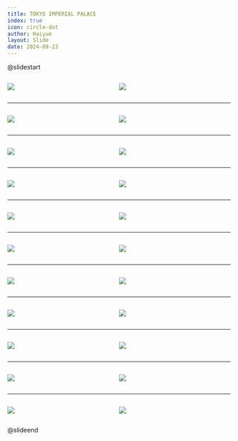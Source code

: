 ```yaml
---
title: TOKYO IMPERIAL PALACE
index: true
icon: circle-dot
author: Haiyue
layout: Slide
date: 2024-09-23
---
```

 
@slidestart

<div style="display:flex">
<div style="flex:1">

![](/reading/english/Level-Z/TOKYO%20IMPERIAL%20PALACE/001.webp)
</div>
<div style="flex:1">

![](/reading/english/Level-Z/TOKYO%20IMPERIAL%20PALACE/002.webp)
</div>
</div>

---

<div style="display:flex">
<div style="flex:1">

![](/reading/english/Level-Z/TOKYO%20IMPERIAL%20PALACE/003.webp)
</div>
<div style="flex:1">

![](/reading/english/Level-Z/TOKYO%20IMPERIAL%20PALACE/004.webp)
</div>
</div>

---

<div style="display:flex">
<div style="flex:1">

![](/reading/english/Level-Z/TOKYO%20IMPERIAL%20PALACE/005.webp)
</div>
<div style="flex:1">

![](/reading/english/Level-Z/TOKYO%20IMPERIAL%20PALACE/006.webp)
</div>
</div>

---

<div style="display:flex">
<div style="flex:1">

![](/reading/english/Level-Z/TOKYO%20IMPERIAL%20PALACE/007.webp)
</div>
<div style="flex:1">

![](/reading/english/Level-Z/TOKYO%20IMPERIAL%20PALACE/008.webp)
</div>
</div>

---

<div style="display:flex">
<div style="flex:1">

![](/reading/english/Level-Z/TOKYO%20IMPERIAL%20PALACE/009.webp)
</div>
<div style="flex:1">

![](/reading/english/Level-Z/TOKYO%20IMPERIAL%20PALACE/010.webp)
</div>
</div>

---

<div style="display:flex">
<div style="flex:1">

![](/reading/english/Level-Z/TOKYO%20IMPERIAL%20PALACE/011.webp)
</div>
<div style="flex:1">

![](/reading/english/Level-Z/TOKYO%20IMPERIAL%20PALACE/012.webp)
</div>
</div>

---

<div style="display:flex">
<div style="flex:1">

![](/reading/english/Level-Z/TOKYO%20IMPERIAL%20PALACE/013.webp)
</div>
<div style="flex:1">

![](/reading/english/Level-Z/TOKYO%20IMPERIAL%20PALACE/014.webp)
</div>
</div>

---

<div style="display:flex">
<div style="flex:1">

![](/reading/english/Level-Z/TOKYO%20IMPERIAL%20PALACE/015.webp)
</div>
<div style="flex:1">

![](/reading/english/Level-Z/TOKYO%20IMPERIAL%20PALACE/016.webp)
</div>
</div>

---

<div style="display:flex">
<div style="flex:1">

![](/reading/english/Level-Z/TOKYO%20IMPERIAL%20PALACE/017.webp)
</div>
<div style="flex:1">

![](/reading/english/Level-Z/TOKYO%20IMPERIAL%20PALACE/018.webp)
</div>
</div>

---

<div style="display:flex">
<div style="flex:1">

![](/reading/english/Level-Z/TOKYO%20IMPERIAL%20PALACE/019.webp)
</div>
<div style="flex:1">

![](/reading/english/Level-Z/TOKYO%20IMPERIAL%20PALACE/020.webp)
</div>
</div>

---

<div style="display:flex">
<div style="flex:1">

![](/reading/english/Level-Z/TOKYO%20IMPERIAL%20PALACE/021.webp)
</div>
<div style="flex:1">

![](/reading/english/Level-Z/TOKYO%20IMPERIAL%20PALACE/022.webp)
</div>
</div>

@slideend